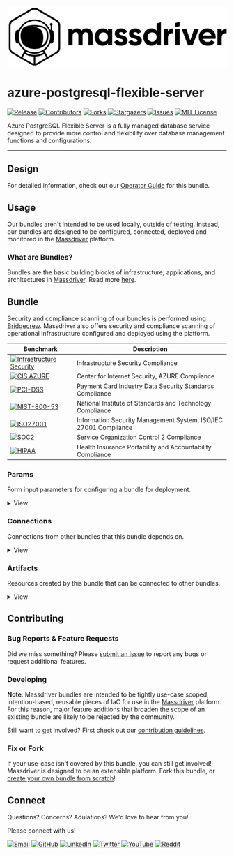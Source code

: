 [![Massdriver][logo]][website]

# azure-postgresql-flexible-server

[![Release][release_shield]][release_url]
[![Contributors][contributors_shield]][contributors_url]
[![Forks][forks_shield]][forks_url]
[![Stargazers][stars_shield]][stars_url]
[![Issues][issues_shield]][issues_url]
[![MIT License][license_shield]][license_url]


Azure PostgreSQL Flexible Server is a fully managed database service designed to provide more control and flexibility over database management functions and configurations.


---

## Design

For detailed information, check out our [Operator Guide](operator.mdx) for this bundle.

## Usage

Our bundles aren't intended to be used locally, outside of testing. Instead, our bundles are designed to be configured, connected, deployed and monitored in the [Massdriver][website] platform.

### What are Bundles?

Bundles are the basic building blocks of infrastructure, applications, and architectures in [Massdriver][website]. Read more [here](https://docs.massdriver.cloud/concepts/bundles).

## Bundle


<!-- COMPLIANCE:START -->

Security and compliance scanning of our bundles is performed using [Bridgecrew](https://www.bridgecrew.cloud/). Massdriver also offers security and compliance scanning of operational infrastructure configured and deployed using the platform.

| Benchmark | Description |
|--------|---------------|
| [![Infrastructure Security](https://www.bridgecrew.cloud/badges/github/massdriver-cloud/azure-postgresql-flexible-server/general)](https://www.bridgecrew.cloud/link/badge?vcs=github&fullRepo=massdriver-cloud%2Fazure-postgresql-flexible-server&benchmark=INFRASTRUCTURE+SECURITY) | Infrastructure Security Compliance |
| [![CIS AZURE](https://www.bridgecrew.cloud/badges/github/massdriver-cloud/azure-postgresql-flexible-server/cis_azure)](https://www.bridgecrew.cloud/link/badge?vcs=github&fullRepo=massdriver-cloud%2Fazure-postgresql-flexible-server&benchmark=CIS+AZURE+V1.1) | Center for Internet Security, AZURE Compliance |
| [![PCI-DSS](https://www.bridgecrew.cloud/badges/github/massdriver-cloud/azure-postgresql-flexible-server/pci)](https://www.bridgecrew.cloud/link/badge?vcs=github&fullRepo=massdriver-cloud%2Fazure-postgresql-flexible-server&benchmark=PCI-DSS+V3.2) | Payment Card Industry Data Security Standards Compliance |
| [![NIST-800-53](https://www.bridgecrew.cloud/badges/github/massdriver-cloud/azure-postgresql-flexible-server/nist)](https://www.bridgecrew.cloud/link/badge?vcs=github&fullRepo=massdriver-cloud%2Fazure-postgresql-flexible-server&benchmark=NIST-800-53) | National Institute of Standards and Technology Compliance |
| [![ISO27001](https://www.bridgecrew.cloud/badges/github/massdriver-cloud/azure-postgresql-flexible-server/iso)](https://www.bridgecrew.cloud/link/badge?vcs=github&fullRepo=massdriver-cloud%2Fazure-postgresql-flexible-server&benchmark=ISO27001) | Information Security Management System, ISO/IEC 27001 Compliance |
| [![SOC2](https://www.bridgecrew.cloud/badges/github/massdriver-cloud/azure-postgresql-flexible-server/soc2)](https://www.bridgecrew.cloud/link/badge?vcs=github&fullRepo=massdriver-cloud%2Fazure-postgresql-flexible-server&benchmark=SOC2)| Service Organization Control 2 Compliance |
| [![HIPAA](https://www.bridgecrew.cloud/badges/github/massdriver-cloud/azure-postgresql-flexible-server/hipaa)](https://www.bridgecrew.cloud/link/badge?vcs=github&fullRepo=massdriver-cloud%2Fazure-postgresql-flexible-server&benchmark=HIPAA) | Health Insurance Portability and Accountability Compliance |

<!-- COMPLIANCE:END -->

### Params

Form input parameters for configuring a bundle for deployment.

<details>
<summary>View</summary>

<!-- PARAMS:START -->
## Properties

- **`addons`** *(object)*
  - **`pgbouncer`** *(boolean)*: PgBouncer is a connection pooler for PostgreSQL. It reduces the number of connections to the database, which can improve performance. Default: `False`.
  - **`pgvector`** *(boolean)*: PgVector extension adds an open-source vector similarity search to PostgreSQL. Default: `False`.
- **`backup`** *(object)*
  - **`backup_retention_days`** *(integer)*: How many days to retain PostgreSQL database backups (minimum of 7, maximum of 35). Minimum: `7`. Maximum: `35`. Default: `7`.
  - **`geo_redundant_backup`** *(boolean)*: Enable geo-redundant backups. **Cannot be enabled for Replica or PointInTimeRestore modes, cannot be changed after deployment**. Default: `False`.
- **`database`** *(object)*
  - **`high_availability`** *(boolean)*: Default: `False`.
  - **`mode`** *(string)*: Select the deployment mode for your PostgreSQL Flexible Server. Must be one of: `['Default', 'Replica', 'Update', 'PointInTimeRestore']`. Default: `Default`.
  - **`sku_name`** *(string)*: Select the amount of cores, memory, and iops you need for your workload (D = General Purpose, E = Memory Optimized).
  - **`storage_mb`** *(integer)*: The amount of storage capacity available to your Azure Database for PostgreSQL server. **Storage size cannot be scaled down**.
    - **One of**
      - 32GB
      - 64GB
      - 128GB
      - 256GB
      - 512GB
      - 1TB
      - 2TB
      - 4TB
      - 8TB
      - 16TB
      - 32TB
  - **`username`** *(string)*: The administrator login for the PostgreSQL Flexible Server. Username cannot be changed after creation. (Username cannot be 'admin', 'root', 'administrator', 'username', 'azure_superuser', 'azure_pg_admin', 'guest', or 'public'.).
- **`monitoring`** *(object)*
  - **`mode`** *(string)*: Enable and customize Function App metric alarms. Default: `AUTOMATED`.
    - **One of**
      - Automated
      - Custom
      - Disabled
- **`network`** *(object)*
  - **`auto`** *(boolean)*: Enabling this will automatically select an available CIDR range for your database. Unchecking will require you to specify the CIDR. Default: `True`.
## Examples

  ```json
  {
      "__name": "Development",
      "backup": {
          "backup_retention_days": 7
      },
      "database": {
          "high_availability": false,
          "storage_mb": 32768
      }
  }
  ```

  ```json
  {
      "__name": "Production",
      "backup": {
          "backup_retention_days": 30
      },
      "database": {
          "high_availability": true,
          "storage_mb": 262144
      }
  }
  ```

<!-- PARAMS:END -->

</details>

### Connections

Connections from other bundles that this bundle depends on.

<details>
<summary>View</summary>

<!-- CONNECTIONS:START -->
## Properties

- **`azure_service_principal`** *(object)*: . Cannot contain additional properties.
  - **`data`** *(object)*
    - **`client_id`** *(string)*: A valid UUID field.

      Examples:
      ```json
      "123xyz99-ab34-56cd-e7f8-456abc1q2w3e"
      ```

    - **`client_secret`** *(string)*
    - **`subscription_id`** *(string)*: A valid UUID field.

      Examples:
      ```json
      "123xyz99-ab34-56cd-e7f8-456abc1q2w3e"
      ```

    - **`tenant_id`** *(string)*: A valid UUID field.

      Examples:
      ```json
      "123xyz99-ab34-56cd-e7f8-456abc1q2w3e"
      ```

  - **`specs`** *(object)*
- **`azure_virtual_network`** *(object)*: . Cannot contain additional properties.
  - **`data`** *(object)*
    - **`infrastructure`** *(object)*
      - **`cidr`** *(string)*

        Examples:
        ```json
        "10.100.0.0/16"
        ```

        ```json
        "192.24.12.0/22"
        ```

      - **`default_subnet_id`** *(string)*: Azure Resource ID.

        Examples:
        ```json
        "/subscriptions/12345678-1234-1234-abcd-1234567890ab/resourceGroups/resource-group-name/providers/Microsoft.Network/virtualNetworks/network-name"
        ```

      - **`id`** *(string)*: Azure Resource ID.

        Examples:
        ```json
        "/subscriptions/12345678-1234-1234-abcd-1234567890ab/resourceGroups/resource-group-name/providers/Microsoft.Network/virtualNetworks/network-name"
        ```

  - **`specs`** *(object)*
    - **`azure`** *(object)*: .
      - **`region`** *(string)*: Select the Azure region you'd like to provision your resources in.
<!-- CONNECTIONS:END -->

</details>

### Artifacts

Resources created by this bundle that can be connected to other bundles.

<details>
<summary>View</summary>

<!-- ARTIFACTS:START -->
## Properties

- **`authentication`** *(object)*: Authentication parameters for a PostgreSQL database. Cannot contain additional properties.
  - **`data`** *(object)*: Cannot contain additional properties.
    - **`authentication`** *(object)*
      - **`hostname`** *(string)*
      - **`password`** *(string)*
      - **`port`** *(integer)*: Port number. Minimum: `0`. Maximum: `65535`.
      - **`username`** *(string)*
    - **`infrastructure`** *(object)*: Cloud specific PostgreSQL configuration data.
      - **One of**
        - AWS Infrastructure ARN*object*: Minimal AWS Infrastructure Config. Cannot contain additional properties.
          - **`arn`** *(string)*: Amazon Resource Name.

            Examples:
            ```json
            "arn:aws:rds::ACCOUNT_NUMBER:db/prod"
            ```

            ```json
            "arn:aws:ec2::ACCOUNT_NUMBER:vpc/vpc-foo"
            ```

        - GCP Infrastructure Name*object*: GCP Infrastructure Config For Resources With A Name Not A GRN. Cannot contain additional properties.
          - **`name`** *(string)*: Name Of GCP Resource.

            Examples:
            ```json
            "my-cloud-function"
            ```

            ```json
            "my-sql-instance"
            ```

        - Azure Infrastructure Resource ID*object*: Minimal Azure Infrastructure Config. Cannot contain additional properties.
          - **`ari`** *(string)*: Azure Resource ID.

            Examples:
            ```json
            "/subscriptions/12345678-1234-1234-abcd-1234567890ab/resourceGroups/resource-group-name/providers/Microsoft.Network/virtualNetworks/network-name"
            ```

        - Kuberenetes infrastructure config*object*: . Cannot contain additional properties.
          - **`kubernetes_namespace`** *(string)*
          - **`kubernetes_service`** *(string)*
    - **`security`** *(object)*: TBD.
      - **Any of**
        - AWS Security information*object*: Informs downstream services of network and/or IAM policies. Cannot contain additional properties.
          - **`iam`** *(object)*: IAM Policies. Cannot contain additional properties.
            - **`^[a-z]+[a-z_]*[a-z]+$`** *(object)*
              - **`policy_arn`** *(string)*: AWS IAM policy ARN.

                Examples:
                ```json
                "arn:aws:rds::ACCOUNT_NUMBER:db/prod"
                ```

                ```json
                "arn:aws:ec2::ACCOUNT_NUMBER:vpc/vpc-foo"
                ```

          - **`identity`** *(object)*: For instances where IAM policies must be attached to a role attached to an AWS resource, for instance AWS Eventbridge to Firehose, this attribute should be used to allow the downstream to attach it's policies (Firehose) directly to the IAM role created by the upstream (Eventbridge). It is important to remember that connections in massdriver are one way, this scheme perserves the dependency relationship while allowing bundles to control the lifecycles of resources under it's management. Cannot contain additional properties.
            - **`role_arn`** *(string)*: ARN for this resources IAM Role.

              Examples:
              ```json
              "arn:aws:rds::ACCOUNT_NUMBER:db/prod"
              ```

              ```json
              "arn:aws:ec2::ACCOUNT_NUMBER:vpc/vpc-foo"
              ```

          - **`network`** *(object)*: AWS security group rules to inform downstream services of ports to open for communication. Cannot contain additional properties.
            - **`^[a-z-]+$`** *(object)*
              - **`arn`** *(string)*: Amazon Resource Name.

                Examples:
                ```json
                "arn:aws:rds::ACCOUNT_NUMBER:db/prod"
                ```

                ```json
                "arn:aws:ec2::ACCOUNT_NUMBER:vpc/vpc-foo"
                ```

              - **`port`** *(integer)*: Port number. Minimum: `0`. Maximum: `65535`.
              - **`protocol`** *(string)*: Must be one of: `['tcp', 'udp']`.
        - Security*object*: Azure Security Configuration. Cannot contain additional properties.
          - **`iam`** *(object)*: IAM Roles And Scopes. Cannot contain additional properties.
            - **`^[a-z]+[a-z_]*[a-z]$`** *(object)*
              - **`role`**: Azure Role.

                Examples:
                ```json
                "Storage Blob Data Reader"
                ```

              - **`scope`** *(string)*: Azure IAM Scope.
        - Security*object*: GCP Security Configuration. Cannot contain additional properties.
          - **`iam`** *(object)*: IAM Roles And Conditions. Cannot contain additional properties.
            - **`^[a-z]+[a-z_]*[a-z]$`** *(object)*
              - **`condition`** *(string)*: GCP IAM Condition.
              - **`role`**: GCP Role.

                Examples:
                ```json
                "roles/owner"
                ```

                ```json
                "roles/redis.editor"
                ```

                ```json
                "roles/storage.objectCreator"
                ```

                ```json
                "roles/storage.legacyObjectReader"
                ```

  - **`specs`** *(object)*: Cannot contain additional properties.
    - **`aws`** *(object)*: .
      - **`region`** *(string)*: AWS Region to provision in.

        Examples:
        ```json
        "us-west-2"
        ```

    - **`azure`** *(object)*: .
      - **`region`** *(string)*: Select the Azure region you'd like to provision your resources in.
    - **`gcp`** *(object)*: .
      - **`project`** *(string)*
      - **`region`** *(string)*: The GCP region to provision resources in.

        Examples:
        ```json
        "us-east1"
        ```

        ```json
        "us-east4"
        ```

        ```json
        "us-west1"
        ```

        ```json
        "us-west2"
        ```

        ```json
        "us-west3"
        ```

        ```json
        "us-west4"
        ```

        ```json
        "us-central1"
        ```

    - **`rdbms`** *(object)*: Common metadata for relational databases.
      - **`engine`** *(string)*: The type of database server.

        Examples:
        ```json
        "postgresql"
        ```

        ```json
        "mysql"
        ```

      - **`engine_version`** *(string)*: The cloud provider's database version.

        Examples:
        ```json
        "5.7.mysql_aurora.2.03.2"
        ```

      - **`version`** *(string)*: The database version. Default: ``.

        Examples:
        ```json
        "12.2"
        ```

        ```json
        "5.7"
        ```


      Examples:
      ```json
      {
          "engine": "postgresql",
          "engine_version": "10.14",
          "version": "10.14"
      }
      ```

      ```json
      {
          "engine": "mysql",
          "engine_version": "5.7.mysql_aurora.2.03.2",
          "version": "5.7"
      }
      ```

<!-- ARTIFACTS:END -->

</details>

## Contributing

<!-- CONTRIBUTING:START -->

### Bug Reports & Feature Requests

Did we miss something? Please [submit an issue](https://github.com/massdriver-cloud/azure-postgresql-flexible-server/issues) to report any bugs or request additional features.

### Developing

**Note**: Massdriver bundles are intended to be tightly use-case scoped, intention-based, reusable pieces of IaC for use in the [Massdriver][website] platform. For this reason, major feature additions that broaden the scope of an existing bundle are likely to be rejected by the community.

Still want to get involved? First check out our [contribution guidelines](https://docs.massdriver.cloud/bundles/contributing).

### Fix or Fork

If your use-case isn't covered by this bundle, you can still get involved! Massdriver is designed to be an extensible platform. Fork this bundle, or [create your own bundle from scratch](https://docs.massdriver.cloud/bundles/development)!

<!-- CONTRIBUTING:END -->

## Connect

<!-- CONNECT:START -->

Questions? Concerns? Adulations? We'd love to hear from you!

Please connect with us!

[![Email][email_shield]][email_url]
[![GitHub][github_shield]][github_url]
[![LinkedIn][linkedin_shield]][linkedin_url]
[![Twitter][twitter_shield]][twitter_url]
[![YouTube][youtube_shield]][youtube_url]
[![Reddit][reddit_shield]][reddit_url]

<!-- markdownlint-disable -->

[logo]: https://raw.githubusercontent.com/massdriver-cloud/docs/main/static/img/logo-with-logotype-horizontal-400x110.svg
[docs]: https://docs.massdriver.cloud/?utm_source=github&utm_medium=readme&utm_campaign=azure-postgresql-flexible-server&utm_content=docs
[website]: https://www.massdriver.cloud/?utm_source=github&utm_medium=readme&utm_campaign=azure-postgresql-flexible-server&utm_content=website
[github]: https://github.com/massdriver-cloud?utm_source=github&utm_medium=readme&utm_campaign=azure-postgresql-flexible-server&utm_content=github
[slack]: https://massdriverworkspace.slack.com/?utm_source=github&utm_medium=readme&utm_campaign=azure-postgresql-flexible-server&utm_content=slack
[linkedin]: https://www.linkedin.com/company/massdriver/?utm_source=github&utm_medium=readme&utm_campaign=azure-postgresql-flexible-server&utm_content=linkedin



[contributors_shield]: https://img.shields.io/github/contributors/massdriver-cloud/azure-postgresql-flexible-server.svg?style=for-the-badge
[contributors_url]: https://github.com/massdriver-cloud/azure-postgresql-flexible-server/graphs/contributors
[forks_shield]: https://img.shields.io/github/forks/massdriver-cloud/azure-postgresql-flexible-server.svg?style=for-the-badge
[forks_url]: https://github.com/massdriver-cloud/azure-postgresql-flexible-server/network/members
[stars_shield]: https://img.shields.io/github/stars/massdriver-cloud/azure-postgresql-flexible-server.svg?style=for-the-badge
[stars_url]: https://github.com/massdriver-cloud/azure-postgresql-flexible-server/stargazers
[issues_shield]: https://img.shields.io/github/issues/massdriver-cloud/azure-postgresql-flexible-server.svg?style=for-the-badge
[issues_url]: https://github.com/massdriver-cloud/azure-postgresql-flexible-server/issues
[release_url]: https://github.com/massdriver-cloud/azure-postgresql-flexible-server/releases/latest
[release_shield]: https://img.shields.io/github/release/massdriver-cloud/azure-postgresql-flexible-server.svg?style=for-the-badge
[license_shield]: https://img.shields.io/github/license/massdriver-cloud/azure-postgresql-flexible-server.svg?style=for-the-badge
[license_url]: https://github.com/massdriver-cloud/azure-postgresql-flexible-server/blob/main/LICENSE


[email_url]: mailto:support@massdriver.cloud
[email_shield]: https://img.shields.io/badge/email-Massdriver-black.svg?style=for-the-badge&logo=mail.ru&color=000000
[github_url]: mailto:support@massdriver.cloud
[github_shield]: https://img.shields.io/badge/follow-Github-black.svg?style=for-the-badge&logo=github&color=181717
[linkedin_url]: https://linkedin.com/in/massdriver-cloud
[linkedin_shield]: https://img.shields.io/badge/follow-LinkedIn-black.svg?style=for-the-badge&logo=linkedin&color=0A66C2
[twitter_url]: https://twitter.com/massdriver?utm_source=github&utm_medium=readme&utm_campaign=azure-postgresql-flexible-server&utm_content=twitter
[twitter_shield]: https://img.shields.io/badge/follow-Twitter-black.svg?style=for-the-badge&logo=twitter&color=1DA1F2
[discourse_url]: https://community.massdriver.cloud?utm_source=github&utm_medium=readme&utm_campaign=azure-postgresql-flexible-server&utm_content=discourse
[discourse_shield]: https://img.shields.io/badge/join-Discourse-black.svg?style=for-the-badge&logo=discourse&color=000000
[youtube_url]: https://www.youtube.com/channel/UCfj8P7MJcdlem2DJpvymtaQ
[youtube_shield]: https://img.shields.io/badge/subscribe-Youtube-black.svg?style=for-the-badge&logo=youtube&color=FF0000
[reddit_url]: https://www.reddit.com/r/massdriver
[reddit_shield]: https://img.shields.io/badge/subscribe-Reddit-black.svg?style=for-the-badge&logo=reddit&color=FF4500

<!-- markdownlint-restore -->

<!-- CONNECT:END -->
